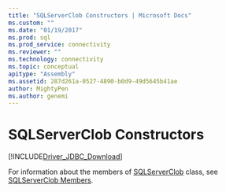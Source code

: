 ```yaml
---
title: "SQLServerClob Constructors | Microsoft Docs"
ms.custom: ""
ms.date: "01/19/2017"
ms.prod: sql
ms.prod_service: connectivity
ms.reviewer: ""
ms.technology: connectivity
ms.topic: conceptual
apitype: "Assembly"
ms.assetid: 287d261a-0527-4890-b0d9-49d5645b41ae
author: MightyPen
ms.author: genemi
---
```

# SQLServerClob Constructors
[!INCLUDE[Driver_JDBC_Download](../../../includes/driver_jdbc_download.md)]

  For information about the members of [SQLServerClob](../../../connect/jdbc/reference/sqlserverclob-class.md) class, see [SQLServerClob Members](../../../connect/jdbc/reference/sqlserverclob-members.md).  
  
  
